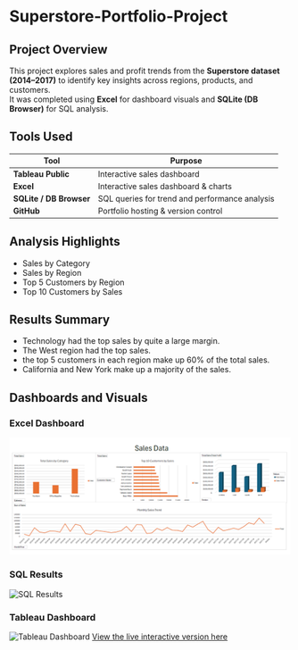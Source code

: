 # Superstore-Portfolio-Project

## Project Overview
This project explores sales and profit trends from the **Superstore dataset (2014–2017)** to identify key insights across regions, products, and customers.  
It was completed using **Excel** for dashboard visuals and **SQLite (DB Browser)** for SQL analysis.

##  Tools Used
| Tool | Purpose |
|------|----------|
|**Tableau Public**|Interactive sales dashboard |
| **Excel** | Interactive sales dashboard & charts |
| **SQLite / DB Browser** | SQL queries for trend and performance analysis |
| **GitHub** | Portfolio hosting & version control |

## Analysis Highlights
- Sales by Category  
- Sales by Region
- Top 5 Customers by Region
- Top 10 Customers by Sales

## Results Summary
- Technology had the top sales by quite a large margin.
- The West region had the top sales.
- the top 5 customers in each region make up 60% of the total sales.
- California and New York make up a majority of the sales.

## Dashboards and Visuals
### Excel Dashboard
![Excel Dashboard](Superstore-Portfolio-Project/ExcelDashboard.png)

### SQL Results
![SQL Results](Superstore-Portfolio-Project/Screenshots)

### Tableau Dashboard
![Tableau Dashboard](Screenshots/Tableau-superstore-dashboard.png)
[View the live interactive version here](https://public.tableau.com/app/profile/karl.wida/viz/SuperstorePortfolio_17606434989400/Dashboard1?publish=yes)

 

